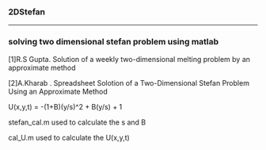 ### 2DStefan

***

### solving two dimensional stefan problem using matlab 

>
[1]R.S Gupta. Solution of a weekly two-dimensional melting problem by an approximate method 

[2]A.Kharab . Spreadsheet Solotion of a Two-Dimensional Stefan Problem Using an Approximate Method 
>

>
U(x,y,t) = -(1+B)(y/s)^2 + B(y/s) + 1 

stefan_cal.m used to calculate the s and B 

cal_U.m used to calculate the U(x,y,t) 
>
